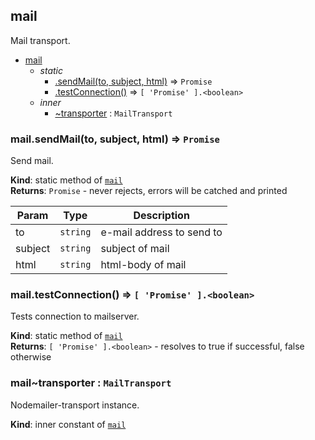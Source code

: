 <a id="module95mail"></a>

## mail
Mail transport.


* [mail](#module95mail)
    * _static_
        * [.sendMail(to, subject, html)](#module95mail46sendmail) ⇒ <code>Promise</code>
        * [.testConnection()](#module95mail46testconnection) ⇒ <code>[ &#x27;Promise&#x27; ].&lt;boolean&gt;</code>
    * _inner_
        * [~transporter](#module95mail4646transporter) : <code>MailTransport</code>

<a id="module95mail46sendmail"></a>

### mail.sendMail(to, subject, html) ⇒ <code>Promise</code>
Send mail.

**Kind**: static method of [<code>mail</code>](#module95mail)  
**Returns**: <code>Promise</code> - never rejects, errors will be catched and printed  

| Param | Type | Description |
| --- | --- | --- |
| to | <code>string</code> | e-mail address to send to |
| subject | <code>string</code> | subject of mail |
| html | <code>string</code> | html-body of mail |

<a id="module95mail46testconnection"></a>

### mail.testConnection() ⇒ <code>[ &#x27;Promise&#x27; ].&lt;boolean&gt;</code>
Tests connection to mailserver.

**Kind**: static method of [<code>mail</code>](#module95mail)  
**Returns**: <code>[ &#x27;Promise&#x27; ].&lt;boolean&gt;</code> - resolves to true if successful, false otherwise  
<a id="module95mail4646transporter"></a>

### mail~transporter : <code>MailTransport</code>
Nodemailer-transport instance.

**Kind**: inner constant of [<code>mail</code>](#module95mail)  

